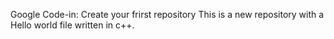 Google Code-in: Create your frirst repository
This is a new repository with a Hello world file written in c++.
